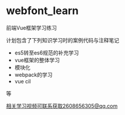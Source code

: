 # webfont_learn
前端Vue框架学习练习

计划包含了下列知识学习时的案例代码与注释笔记

+ es5转至es6规范的补充学习
+ vue框架的整体学习
+ 模块化
+ webpack的学习
+ vue cil

等

相关学习视频可联系获取2608656305@qq.com